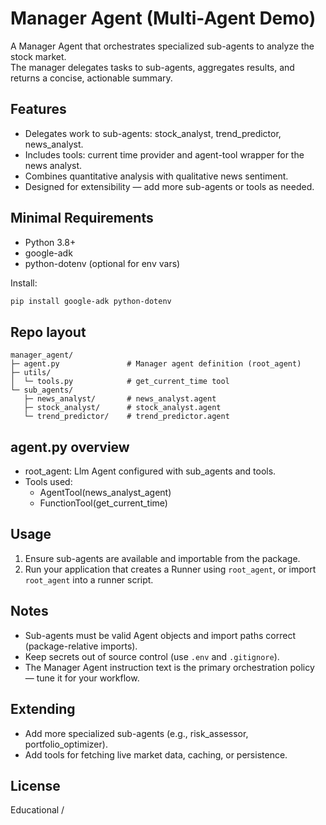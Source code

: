 # Manager Agent (Multi-Agent Demo)

A Manager Agent that orchestrates specialized sub-agents to analyze the stock market.  
The manager delegates tasks to sub-agents, aggregates results, and returns a concise, actionable summary.

## Features
- Delegates work to sub-agents: stock_analyst, trend_predictor, news_analyst.
- Includes tools: current time provider and agent-tool wrapper for the news analyst.
- Combines quantitative analysis with qualitative news sentiment.
- Designed for extensibility — add more sub-agents or tools as needed.

## Minimal Requirements
- Python 3.8+
- google-adk
- python-dotenv (optional for env vars)

Install:
```bash
pip install google-adk python-dotenv
```

## Repo layout
```
manager_agent/
├─ agent.py               # Manager agent definition (root_agent)
├─ utils/
│  └─ tools.py            # get_current_time tool
└─ sub_agents/
   ├─ news_analyst/       # news_analyst.agent
   ├─ stock_analyst/      # stock_analyst.agent
   └─ trend_predictor/    # trend_predictor.agent
```

## agent.py overview
- root_agent: Llm Agent configured with sub_agents and tools.
- Tools used:
  - AgentTool(news_analyst_agent)
  - FunctionTool(get_current_time)

## Usage
1. Ensure sub-agents are available and importable from the package.
2. Run your application that creates a Runner using `root_agent`, or import `root_agent` into a runner script.


## Notes
- Sub-agents must be valid Agent objects and import paths correct (package-relative imports).
- Keep secrets out of source control (use `.env` and `.gitignore`).
- The Manager Agent instruction text is the primary orchestration policy — tune it for your workflow.

## Extending
- Add more specialized sub-agents (e.g., risk_assessor, portfolio_optimizer).
- Add tools for fetching live market data, caching, or persistence.

## License
Educational /